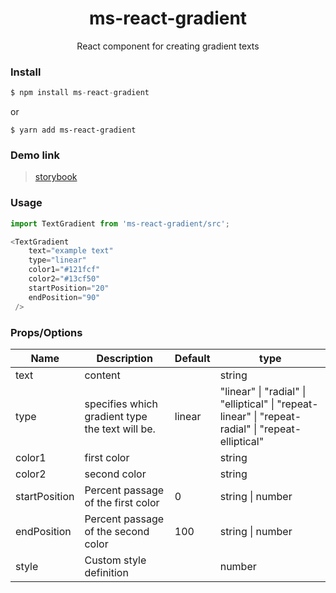 <h1 align='center'> ms-react-gradient
</h1>

<p align='center'>React component for creating gradient texts

### Install

```js
$ npm install ms-react-gradient
```

or

```
$ yarn add ms-react-gradient
```

### Demo link

> [storybook](https://65e446d14e4260bdc8726536-iblunfkwul.chromatic.com)

### Usage

```js
import TextGradient from 'ms-react-gradient/src';

<TextGradient
    text="example text"
    type="linear"
    color1="#121fcf"
    color2="#13cf50"
    startPosition="20"
    endPosition="90"
 />
```

### Props/Options

| Name          | Description                                     | Default | type                                                                                               |
|---------------|-------------------------------------------------|---------|----------------------------------------------------------------------------------------------------|
| text          | content                                         |         | string                                                                                             |
| type          | specifies which gradient type the text will be. | linear  | "linear" \| "radial" \| "elliptical" \|  "repeat-linear" \| "repeat-radial" \| "repeat-elliptical" |                                                                                             |
| color1        | first color                                     |         | string                                                                                             |
| color2        | second color                                    |         | string                                                                                             |
| startPosition | Percent passage of the first color              | 0       | string \| number                                                                                   |
| endPosition   | Percent passage of the second color             | 100     | string \| number                                                                                   |
| style         | Custom style definition                         |         | number                                                                                             |
